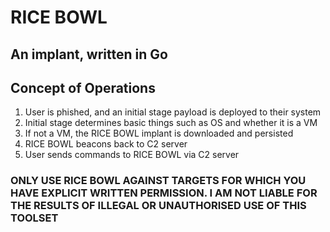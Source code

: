 # RICE BOWL

## An implant, written in Go

## Concept of Operations

1. User is phished, and an initial stage payload is deployed to their system
2. Initial stage determines basic things such as OS and whether it is a VM
3. If not a VM, the RICE BOWL implant is downloaded and persisted
4. RICE BOWL beacons back to C2 server
5. User sends commands to RICE BOWL via C2 server

### ONLY USE RICE BOWL AGAINST TARGETS FOR WHICH YOU HAVE EXPLICIT WRITTEN PERMISSION. I AM NOT LIABLE FOR THE RESULTS OF ILLEGAL OR UNAUTHORISED USE OF THIS TOOLSET